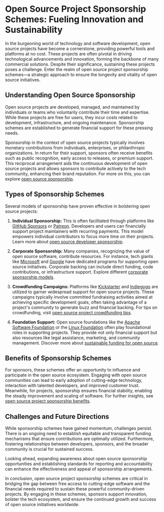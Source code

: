 # Open Source Project Sponsorship Schemes: Fueling Innovation and Sustainability

In the burgeoning world of technology and software development, open source projects have become a cornerstone, providing powerful tools and platforms at no cost. These projects are often pivotal in driving technological advancements and innovation, forming the backbone of many commercial solutions. Despite their significance, sustaining these projects poses a challenge. Enter the realm of open source project sponsorship schemes—a strategic approach to ensure the longevity and vitality of open source initiatives.

## Understanding Open Source Sponsorship

Open source projects are developed, managed, and maintained by individuals or teams who voluntarily contribute their time and expertise. While these projects are free for users, they incur costs related to development, infrastructure, and ongoing maintenance. Sponsorship schemes are established to generate financial support for these pressing needs.

Sponsorship in the context of open source projects typically involves monetary contributions from individuals, enterprises, or philanthropic organizations. In return for their support, sponsors often receive benefits such as public recognition, early access to releases, or premium support. This reciprocal arrangement aids the continuous development of open source projects and allows sponsors to contribute actively to the tech community, enhancing their brand reputation. For more on this, you can explore [open source sponsorship](https://www.license-token.com/wiki/open-source-sponsorship).

## Types of Sponsorship Schemes

Several models of sponsorship have proven effective in bolstering open source projects:

1. **Individual Sponsorship:** This is often facilitated through platforms like [GitHub Sponsors](https://github.com/sponsors) or [Patreon](https://www.patreon.com/). Developers and users can financially support project maintainers with recurring payments. This model empowers individual contributors to focus more time on their projects. Learn more about [open source developer sponsorship](https://www.license-token.com/wiki/open-source-developer-sponsorship).

2. **Corporate Sponsorship:** Many companies, recognizing the value of open source software, contribute resources. For instance, tech giants like [Microsoft](https://azure.microsoft.com/en-us/open-source/) and [Google](https://opensource.google/) have dedicated programs for supporting open source initiatives. Corporate backing can include direct funding, code contributions, or infrastructure support. Explore different [corporate sponsorship models](https://www.license-token.com/wiki/corporate-sponsorship-models).

3. **Crowdfunding Campaigns:** Platforms like [Kickstarter](https://www.kickstarter.com/) and [Indiegogo](https://www.indiegogo.com/) are utilized to garner widespread support for open source projects. These campaigns typically involve committed fundraising activities aimed at achieving specific development goals, often taking advantage of a project's community to generate buzz and financial backing. For tips on crowdfunding, visit [open source project crowdfunding tips](https://www.license-token.com/wiki/open-source-project-crowdfunding-tips).

4. **Foundation Support:** Open source foundations like the [Apache Software Foundation](https://www.apache.org/foundation/sponsorship.html) or the [Linux Foundation](https://www.linuxfoundation.org/) often play foundational roles in supporting projects. They provide not only financial support but also resources like legal assistance, marketing, and community management. Discover more about [sustainable funding for open source](https://www.license-token.com/wiki/sustainable-funding-for-open-source).

## Benefits of Sponsorship Schemes

For sponsors, these schemes offer an opportunity to influence and participate in the open source ecosystem. Engaging with open source communities can lead to early adoption of cutting-edge technology, interaction with talented developers, and improved customer trust. Meanwhile, for projects, sponsorship ensures financial stability, enabling the steady improvement and scaling of software. For further insights, see [open source project sponsorship benefits](https://www.license-token.com/wiki/open-source-project-sponsorship-benefits).

## Challenges and Future Directions

While sponsorship schemes have gained momentum, challenges persist. There is an ongoing need to establish equitable and transparent funding mechanisms that ensure contributions are optimally utilized. Furthermore, fostering relationships between developers, sponsors, and the broader community is crucial for sustained success.

Looking ahead, expanding awareness about open source sponsorship opportunities and establishing standards for reporting and accountability can enhance the effectiveness and appeal of sponsorship arrangements.

In conclusion, open source project sponsorship schemes are critical in bridging the gap between free access to cutting-edge software and the financial needs required to sustain these powerful community-driven projects. By engaging in these schemes, sponsors support innovation, bolster the tech ecosystem, and ensure the continued growth and success of open source initiatives worldwide.